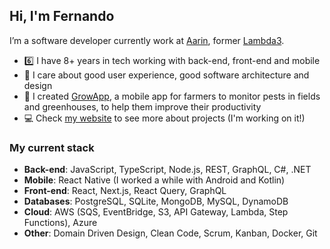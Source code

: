 ## Hi, I'm Fernando

I’m a software developer currently work at [Aarin](https://aarin.com.br/), former [Lambda3](https://github.com/Lambda3).

- :six: I have 8+ years in tech working with back-end, front-end and mobile
- :art: I care about good user experience, good software architecture and design
- :seedling: I created [GrowApp](https://play.google.com/store/apps/details?id=br.com.bison.abacate "GrowApp's Play Store page"), a mobile app for farmers to monitor pests in fields and greenhouses, to help them improve their productivity
- :computer: Check [my website](https://fzabin.github.io/ "Fernando Zabin's website") to see more about projects (I'm working on it!)

### My current stack

- **Back-end**: JavaScript, TypeScript, Node.js, REST, GraphQL, C#, .NET
- **Mobile**: React Native (I worked a while with Android and Kotlin)
- **Front-end**: React, Next.js, React Query, GraphQL
- **Databases**: PostgreSQL, SQLite, MongoDB, MySQL, DynamoDB
- **Cloud**: AWS (SQS, EventBridge, S3, API Gateway, Lambda, Step Functions), Azure
- **Other**: Domain Driven Design, Clean Code, Scrum, Kanban, Docker, Git
